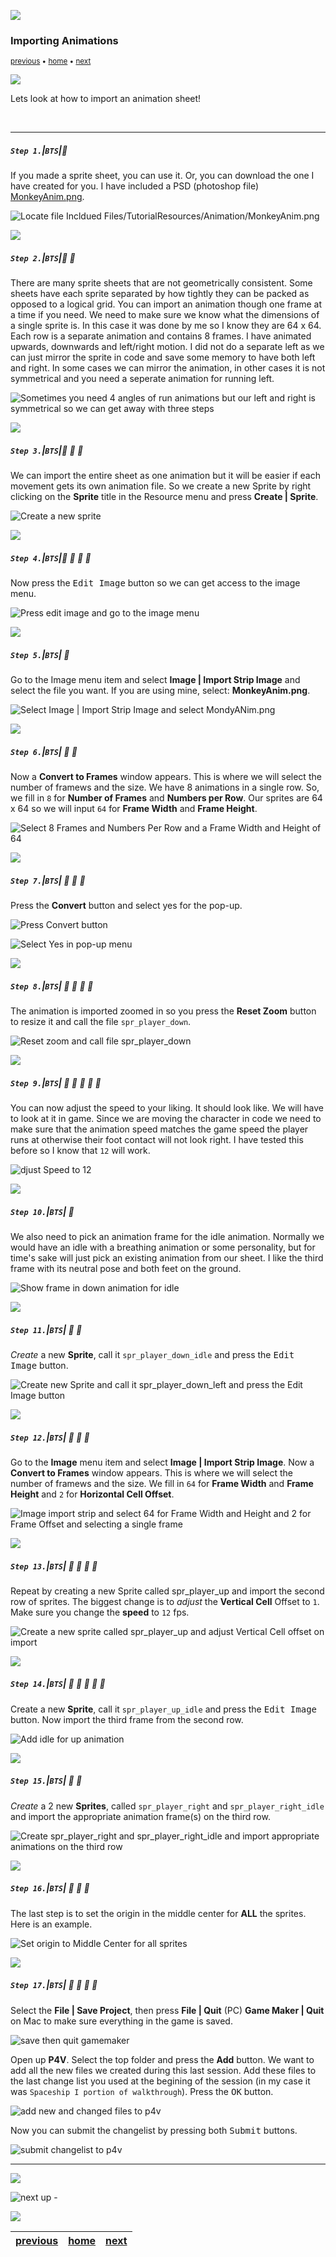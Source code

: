 ![](../images/line3.png)

### Importing Animations

<sub>[previous](../animations/README.md#user-content-animations) • [home](../README.md#user-content-gms2-background-tiles--sprites---table-of-contents) • [next](../player-movement/README.md#user-content-player-movement)</sub>

![](../images/line3.png)

Lets look at how to import an animation sheet!

<br>

---


##### `Step 1.`\|`BTS`|:small_blue_diamond:

If you made a sprite sheet, you can use it.  Or, you can download the one I have created for you. I have included a PSD (photoshop file) [MonkeyAnim.png](../Assets/Animation/MonkeyAnim.png).

![Locate file Incldued Files/TutorialResources/Animation/MonkeyAnim.png](images/MonkeyAnimationPNG.png)

![](../images/line2.png)

##### `Step 2.`\|`BTS`|:small_blue_diamond: :small_blue_diamond: 

There are many sprite sheets that are not geometrically consistent.  Some sheets have each sprite separated by how tightly they can be packed as opposed to a logical grid.  You can import an animation though one frame at a time if you need.  We need to make sure we know what the dimensions of a single sprite is. In this case it was done by me so I know they are 64 x 64. Each row is a separate animation and contains 8 frames. I have animated upwards, downwards and left/right motion. I did not do a separate left as we can just mirror the sprite in code and save some memory to have both left and right. In some cases we can mirror the animation, in other cases it is not symmetrical and you need a seperate animation for running left.

![Sometimes you need 4 angles of run animations but our left and right is symmetrical so we can get away with three steps](images/MonkeyAnim.png)

![](../images/line2.png)

##### `Step 3.`\|`BTS`|:small_blue_diamond: :small_blue_diamond: :small_blue_diamond:

We can import the entire sheet as one animation but it will be easier if each movement gets its own animation file. So we create a new Sprite by right clicking on the **Sprite** title in the Resource menu and press **Create | Sprite**.

![Create a new sprite](images/CreateSprite.png)

![](../images/line2.png)

##### `Step 4.`\|`BTS`|:small_blue_diamond: :small_blue_diamond: :small_blue_diamond: :small_blue_diamond:

Now press the <kbd>Edit Image</kbd> button so we can get access to the image menu.

![Press edit image and go to the image menu](images/EditImage.png)

![](../images/line2.png)

##### `Step 5.`\|`BTS`| :small_orange_diamond:

Go to the Image menu item and select **Image | Import Strip Image** and select the file you want. If you are using mine, select: **MonkeyAnim.png**.

![Select Image | Import Strip Image and select MondyANim.png](images/ImageImportStrip.png)

![](../images/line2.png)

##### `Step 6.`\|`BTS`| :small_orange_diamond: :small_blue_diamond:

Now a **Convert to Frames** window appears. This is where we will select the number of framews and the size. We have 8 animations in a single row.  So, we fill in `8` for  **Number of Frames** and **Numbers per Row**.  Our sprites are 64 x 64 so we will input `64` for **Frame Width** and **Frame Height**.

![Select 8 Frames and Numbers Per Row and a Frame Width and Height of 64](images/ConvertToFramesMenu.png)

![](../images/line2.png)

##### `Step 7.`\|`BTS`| :small_orange_diamond: :small_blue_diamond: :small_blue_diamond:

Press the **Convert** button and select yes for the pop-up.

![Press Convert button](images/ConvertAnim.png)

![Select Yes in pop-up menu](images/AnimationImportPopup.png)

![](../images/line2.png)

##### `Step 8.`\|`BTS`| :small_orange_diamond: :small_blue_diamond: :small_blue_diamond: :small_blue_diamond:

The animation is imported zoomed in so you press the **Reset Zoom** button to resize it and call the file `spr_player_down`.

![Reset zoom and call file spr_player_down](images/ForwardAnimImported.png)

![](../images/line2.png)

##### `Step 9.`\|`BTS`| :small_orange_diamond: :small_blue_diamond: :small_blue_diamond: :small_blue_diamond: :small_blue_diamond:

You can now adjust the speed to your liking. It should look like.  We will have to look at it in game.  Since we are moving the character in code we need to make sure that the animation speed matches the game speed the player runs at otherwise their foot contact will not look right. I have tested this before so I know that `12` will work.

![djust Speed to 12](images/ForwardAnimationAt12FPS.gif)

![](../images/line2.png)

##### `Step 10.`\|`BTS`| :large_blue_diamond:

We also need to pick an animation frame for the idle animation. Normally we would have an idle with a breathing animation or some personality, but for time's sake will just pick an existing animation from our sheet. I like the third frame with its neutral pose and both feet on the ground.

![Show frame in down animation for idle](images/ThirdFrameIdleDown.png)

![](../images/line2.png)

##### `Step 11.`\|`BTS`| :large_blue_diamond: :small_blue_diamond: 

*Create* a new **Sprite**, call it `spr_player_down_idle` and press the <kbd>Edit Image</kbd> button.

![Create new Sprite and call it spr_player_down_left and press the Edit Image button](images/CreateDownIdleSprite.png)

![](../images/line2.png)


##### `Step 12.`\|`BTS`| :large_blue_diamond: :small_blue_diamond: :small_blue_diamond: 

Go to the **Image** menu item and select **Image | Import Strip Image**. Now a **Convert to Frames** window appears. This is where we will select the number of framews and the size. We fill in `64` for **Frame Width** and **Frame Height** and `2` for **Horizontal Cell Offset**.

![Image import strip and select 64 for Frame Width and Height and 2 for Frame Offset and selecting a single frame](images/ImportForwardIdle.gif)

![](../images/line2.png)

##### `Step 13.`\|`BTS`| :large_blue_diamond: :small_blue_diamond: :small_blue_diamond:  :small_blue_diamond: 

Repeat by creating a new Sprite called spr_player_up and import the second row of sprites.  The biggest change is to *adjust* the **Vertical Cell** Offset to `1`.  Make sure you change the **speed** to `12` fps.

![Create a new sprite called spr_player_up and adjust Vertical Cell offset on import](images/PlayerMovingUp.gif)

![](../images/line2.png)

##### `Step 14.`\|`BTS`| :large_blue_diamond: :small_blue_diamond: :small_blue_diamond: :small_blue_diamond:  :small_blue_diamond: 

Create a new **Sprite**, call it `spr_player_up_idle` and press the <kbd>Edit Image</kbd> button. Now import the third frame from the second row.

![Add idle for up animation](images/SprIdleUp.gif)

![](../images/line2.png)

##### `Step 15.`\|`BTS`| :large_blue_diamond: :small_orange_diamond: 

*Create* a 2 new **Sprites**, called `spr_player_right` and `spr_player_right_idle` and import the appropriate animation frame(s) on the third row.

![Create spr_player_right and spr_player_right_idle and import appropriate animations on the third row](images/SprPlayerRight.gif)

![](../images/line2.png)

##### `Step 16.`\|`BTS`| :large_blue_diamond: :small_orange_diamond:   :small_blue_diamond: 

The last step is to set the origin in the middle center for **ALL** the sprites.  Here is an example.

![Set origin to Middle Center for all sprites](images/MiddleCenterOrigin.png)

![](../images/line2.png)

##### `Step 17.`\|`BTS`| :large_blue_diamond: :small_orange_diamond: :small_blue_diamond: :small_blue_diamond:

Select the **File | Save Project**, then press **File | Quit** (PC) **Game Maker | Quit** on Mac to make sure everything in the game is saved.

![save then quit gamemaker](images/saveQuit.png)

Open up **P4V**.  Select the top folder and press the **Add** button.  We want to add all the new files we created during this last session.  Add these files to the last change list you used at the begining of the session (in my case it was `Spaceship I portion of walkthrough`). Press the <kbd>OK</kbd> button.

![add new and changed files to p4v](images/add.png)

Now you can submit the changelist by pressing both <kbd>Submit</kbd> buttons.

![submit changelist to p4v](images/submit.png)

___

![](../images/line.png)

<!-- <img src="https://via.placeholder.com/1000x100/45D7CA/000000/?text=Next Up - Player Movement"> -->
![next up - ](images/banner.png)

![](../images/line.png)

| [previous](../animations/README.md#user-content-animations)| [home](../README.md#user-content-gms2-background-tiles--sprites---table-of-contents) | [next](../player-movement/README.md#user-content-player-movement)|
|---|---|---|
